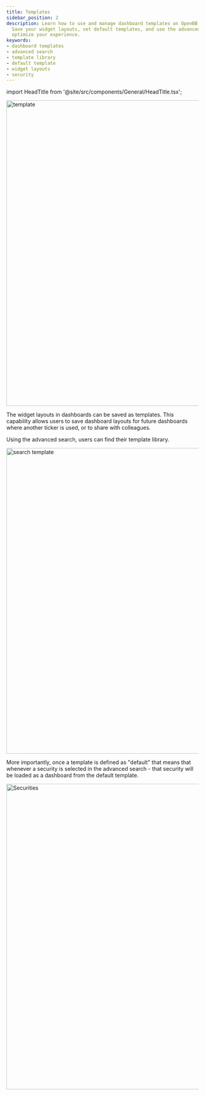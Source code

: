 ```yaml
---
title: Templates
sidebar_position: 2
description: Learn how to use and manage dashboard templates on OpenBB Terminal Pro.
  Save your widget layouts, set default templates, and use the advanced search to
  optimize your experience.
keywords:
- dashboard templates
- advanced search
- template library
- default template
- widget layouts
- security
---
```


<!-- markdownlint-disable MD012 MD031 MD033 -->

import HeadTitle from '@site/src/components/General/HeadTitle.tsx';

<HeadTitle title="Templates | OpenBB Terminal Pro Docs" />

<img width="800" alt="template" src="https://github.com/OpenBB-finance/OpenBBTerminal/assets/25267873/f1e7e276-d5b8-4568-baa3-f1141a9957bd">

The widget layouts in dashboards can be saved as templates. This capability allows users to save dashboard layouts for future dashboards where another ticker is used, or to share with colleagues.

Using the advanced search, users can find their template library.

<img width="800" alt="search template" src="https://github.com/OpenBB-finance/OpenBBTerminal/assets/25267873/aa2e83f9-b64b-4d9a-afca-86ba22900868">

More importantly, once a template is defined as "default" that means that whenever a security is selected in the advanced search - that security will be loaded as a dashboard from the default template.

<img width="800" alt="Securities" src="https://github.com/OpenBB-finance/OpenBBTerminal/assets/25267873/e05607ce-401e-4a98-b493-41a55defb744">
